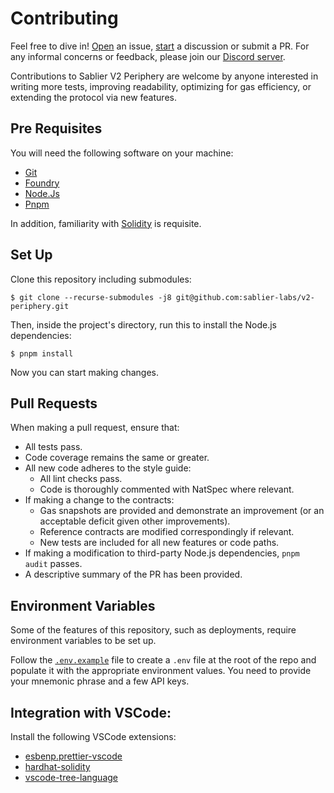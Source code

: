 # Contributing

Feel free to dive in! [Open](https://github.com/sablier-labs/v2-periphery/issues/new) an issue,
[start](https://github.com/sablier-labs/v2-periphery/discussions/new) a discussion or submit a PR. For any informal
concerns or feedback, please join our [Discord server](https://discord.gg/bSwRCwWRsT).

Contributions to Sablier V2 Periphery are welcome by anyone interested in writing more tests, improving readability,
optimizing for gas efficiency, or extending the protocol via new features.

## Pre Requisites

You will need the following software on your machine:

- [Git](https://git-scm.com/downloads)
- [Foundry](https://github.com/foundry-rs/foundry)
- [Node.Js](https://nodejs.org/en/download/)
- [Pnpm](https://pnpm.io/)

In addition, familiarity with [Solidity](https://soliditylang.org/) is requisite.

## Set Up

Clone this repository including submodules:

```shell
$ git clone --recurse-submodules -j8 git@github.com:sablier-labs/v2-periphery.git
```

Then, inside the project's directory, run this to install the Node.js dependencies:

```shell
$ pnpm install
```

Now you can start making changes.

## Pull Requests

When making a pull request, ensure that:

- All tests pass.
- Code coverage remains the same or greater.
- All new code adheres to the style guide:
  - All lint checks pass.
  - Code is thoroughly commented with NatSpec where relevant.
- If making a change to the contracts:
  - Gas snapshots are provided and demonstrate an improvement (or an acceptable deficit given other improvements).
  - Reference contracts are modified correspondingly if relevant.
  - New tests are included for all new features or code paths.
- If making a modification to third-party Node.js dependencies, `pnpm audit` passes.
- A descriptive summary of the PR has been provided.

## Environment Variables

Some of the features of this repository, such as deployments, require environment variables to be set up.

Follow the [`.env.example`](./.env.example) file to create a `.env` file at the root of the repo and populate it with
the appropriate environment values. You need to provide your mnemonic phrase and a few API keys.

## Integration with VSCode:

Install the following VSCode extensions:

- [esbenp.prettier-vscode](https://marketplace.visualstudio.com/items?itemName=esbenp.prettier-vscode)
- [hardhat-solidity](https://marketplace.visualstudio.com/items?itemName=NomicFoundation.hardhat-solidity)
- [vscode-tree-language](https://marketplace.visualstudio.com/items?itemName=CTC.vscode-tree-extension)
